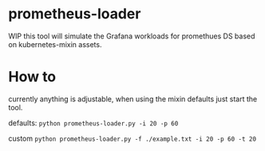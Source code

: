 # prometheus-loader
WIP
this tool will simulate the Grafana workloads for promethues DS
based on kubernetes-mixin assets.

# How to
currently anything is adjustable, when using the mixin defaults just start the
tool.

defaults:
```python prometheus-loader.py -i 20 -p 60```

custom
```python prometheus-loader.py -f ./example.txt -i 20 -p 60 -t 20```
